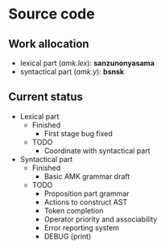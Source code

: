 # Source code

## Work allocation

- lexical part (*amk.lex*): **sanzunonyasama**
- syntactical part (*amk.y*): **bsnsk**

## Current status

- Lexical part 
	- Finished
		- First stage bug fixed
	- TODO
		- Coordinate with syntactical part
- Syntactical part
	- Finished
		- Basic AMK grammar draft
	- TODO
		- Proposition part grammar
		- Actions to construct AST
		- Token completion
		- Operator priority and associability
		- Error reporting system
		- DEBUG (print)
